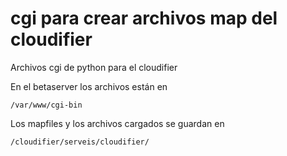 # cgi para crear archivos map del cloudifier

Archivos cgi de python para el cloudifier

En el betaserver los archivos están en
	
	/var/www/cgi-bin
	
Los mapfiles y los archivos cargados se guardan en

	/cloudifier/serveis/cloudifier/
	
